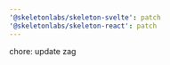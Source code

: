 ```yaml
---
'@skeletonlabs/skeleton-svelte': patch
'@skeletonlabs/skeleton-react': patch
---
```


chore: update zag
